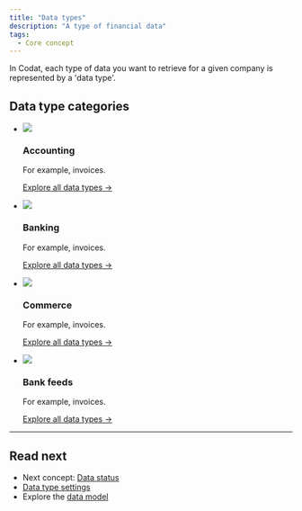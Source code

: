```yaml
---
title: "Data types"
description: "A type of financial data"
tags:
  - Core concept
---
```


In Codat, each type of data you want to retrieve for a given company is represented by a 'data type'.

## Data type categories

<ul className="card-container">
  <li className="card">
    <div className="header">
      <img
        src="/img/wp-icons/Calculator.png"
        className="mini-icon"
      />
      <h3>Accounting</h3>
    </div>
    <p>
      For example, invoices.
    </p>
    <p>
      <a href="/data-model/accounting/overview">Explore all data types →</a>
    </p>    
  </li>
  <li className="card">
    <div className="header">
      <img
        src="/img/wp-icons/Bank.png"
        className="mini-icon"
      />
      <h3>Banking</h3>
    </div>
    <p>
      For example, invoices.
    </p>
    <p>
      <a href="/data-model/accounting/overview">Explore all data types →</a>
    </p>    
  </li>
  <li className="card">
    <div className="header">
      <img
        src="/img/wp-icons/Storefront.png"
        className="mini-icon"
      />
      <h3>Commerce</h3>
    </div>
    <p>
      For example, invoices.
    </p>
    <p>
      <a href="/data-model/accounting/overview">Explore all data types →</a>
    </p>    
  </li>
  <li className="card">
    <div className="header">
      <img
        src="/img/wp-icons/Frame-3805.png"
        className="mini-icon"
      />
      <h3>Bank feeds</h3>
    </div>
    <p>
      For example, invoices.
    </p>
    <p>
      <a href="/data-model/accounting/overview">Explore all data types →</a>
    </p>    
  </li>
</ul>


---

## Read next

- Next concept: [Data status](/core-concepts/status)
- [Data type settings](/core-concepts/data-type-settings)
- Explore the [data model](/data-model/overview)